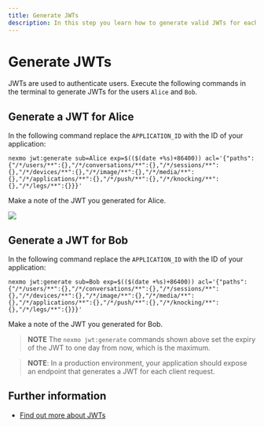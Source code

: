 ```yaml
---
title: Generate JWTs
description: In this step you learn how to generate valid JWTs for each User in your Conversation
---
```


# Generate JWTs

JWTs are used to authenticate users. Execute the following commands in the terminal to generate JWTs for the users `Alice` and `Bob`.

## Generate a JWT for Alice
In the following command replace the `APPLICATION_ID` with the ID of your application:

``` shell
nexmo jwt:generate sub=Alice exp=$(($(date +%s)+86400)) acl='{"paths":{"/*/users/**":{},"/*/conversations/**":{},"/*/sessions/**":{},"/*/devices/**":{},"/*/image/**":{},"/*/media/**":{},"/*/applications/**":{},"/*/push/**":{},"/*/knocking/**":{},"/*/legs/**":{}}}'
```

Make a note of the JWT you generated for Alice.

![](/screenshots/tutorials/client-sdk/generated-jwt-key.png)

## Generate a JWT for Bob

In the following command replace the `APPLICATION_ID` with the ID of your application:

``` shell
nexmo jwt:generate sub=Bob exp=$(($(date +%s)+86400)) acl='{"paths":{"/*/users/**":{},"/*/conversations/**":{},"/*/sessions/**":{},"/*/devices/**":{},"/*/image/**":{},"/*/media/**":{},"/*/applications/**":{},"/*/push/**":{},"/*/knocking/**":{},"/*/legs/**":{}}}'
```

Make a note of the JWT you generated for Bob.

> **NOTE** The `nexmo jwt:generate` commands shown above set the expiry of the JWT to one day from now, which is the maximum.

> **NOTE**: In a production environment, your application should expose an endpoint that generates a JWT for each client request.

## Further information

* [Find out more about JWTs](/concepts/guides/authentication#jwts)
